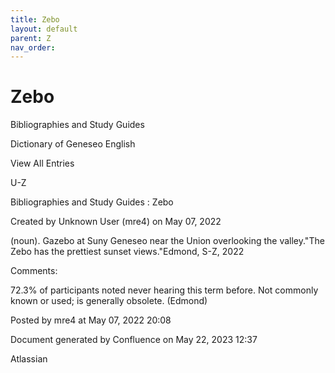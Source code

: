 ```yaml
---
title: Zebo
layout: default
parent: Z
nav_order:
---
```


# Zebo

Bibliographies and Study Guides

Dictionary of Geneseo English

View All Entries

U-Z

Bibliographies and Study Guides : Zebo

Created by  Unknown User (mre4) on May 07, 2022

(noun). Gazebo at Suny Geneseo near the Union overlooking the valley.&quot;The Zebo has the prettiest sunset views.&quot;Edmond, S-Z, 2022

Comments:

72.3% of participants noted never hearing this term before. Not commonly known or used; is generally obsolete. (Edmond)

Posted by mre4 at May 07, 2022 20:08

Document generated by Confluence on May 22, 2023 12:37

Atlassian
